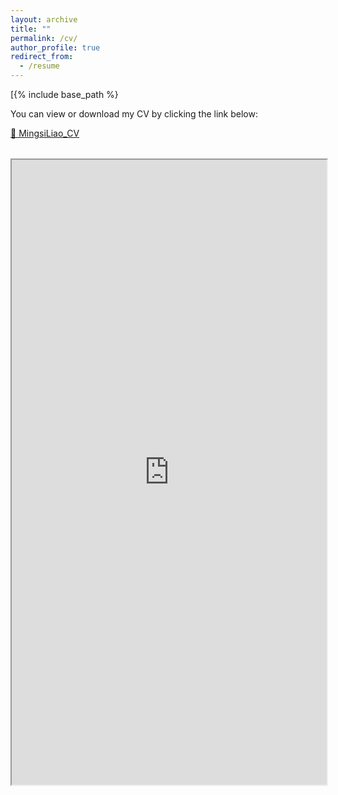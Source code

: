 ```yaml
---
layout: archive
title: ""
permalink: /cv/
author_profile: true
redirect_from:
  - /resume
---
```


[{% include base_path %}

You can view or download my CV by clicking the link below:

[📄 MingsiLiao_CV](MingsiLiao_CV_2025_1.pdf)



<!-- 🧾 Inline PDF Viewer -->
<div style="margin-top: 2rem;">
  <object 
    data="https://github.com/MingsiLiao/mingsi.github.io/blob/master/_pages/MingsiLiao_CV_2025_1.pdf#view=FitH"
    type="application/pdf"
    width="100%"
    height="1000px">
    <iframe 
      src="https://github.com/MingsiLiao/mingsi.github.io/blob/master/_pages/MingsiLiao_CV_2025_1.pdf#view=FitH"
      width="100%"
      height="1000px">
      <p>
        Your browser cannot display PDFs inline.  
        Please <a href="https://github.com/MingsiLiao/mingsi.github.io/blob/master/_pages/MingsiLiao_CV_2025_1.pdf">download the file</a>.
      </p>
    </iframe>
  </object>
</div>

 

